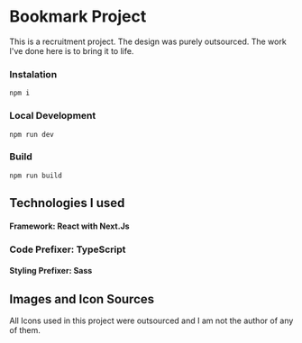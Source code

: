 # Bookmark Project

This is a recruitment project. The design was purely outsourced. The work I've done here is to bring it to life.

### Instalation

```
npm i
```

### Local Development

```
npm run dev
```

### Build

```
npm run build
```

## Technologies I used

#### Framework: **React with Next.Js**

### Code Prefixer: **TypeScript**

#### Styling Prefixer: **Sass**

## Images and Icon Sources

All Icons used in this project were outsourced and I am not the author of any of them.
